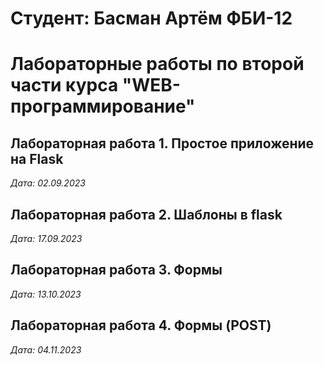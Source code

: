 # Студент: Басман Артём ФБИ-12

# Лабораторные работы по второй части курса "WEB-программирование"

## Лабораторная работа 1. Простое приложение на Flask
*Дата: 02.09.2023*

## Лабораторная работа 2. Шаблоны в flask
*Дата: 17.09.2023*

## Лабораторная работа 3. Формы
*Дата: 13.10.2023*

## Лабораторная работа 4. Формы (POST)
*Дата: 04.11.2023*